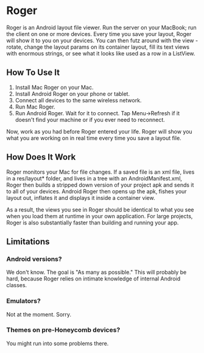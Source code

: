 Roger
=====

Roger is an Android layout file viewer. Run the server on your MacBook; run the client
on one or more devices. Every time you save your layout, Roger will show it to you on 
your devices. You can then futz around with the view - rotate, change the layout params
on its container layout, fill its text views with enormous strings, or see what it looks
like used as a row in a ListView.

How To Use It
-------------

1. Install Mac Roger on your Mac.
2. Install Android Roger on your phone or tablet.
3. Connect all devices to the same wireless network.
4. Run Mac Roger.
5. Run Android Roger. Wait for it to connect. Tap Menu->Refresh if it 
   doesn't find your machine or if you ever need to reconnect.

Now, work as you had before Roger entered your life. Roger will show you what you 
are working on in real time every time you save a layout file.

How Does It Work
----------------

Roger monitors your Mac for file changes. If a saved file is an xml file, lives in a res/layout*
folder, and lives in a tree with an AndroidManifest.xml, Roger then builds a stripped down
version of your project apk and sends it to all of your devices. Android Roger then opens up 
the apk, fishes your layout out, inflates it and displays it inside a container view.

As a result, the views you see in Roger should be identical to what you see when you load them at runtime
in your own application. For large projects, Roger is also substantially faster than building
and running your app.

Limitations
-----------

### Android versions?

We don't know. The goal is "As many as possible." This will probably be hard, because Roger
relies on intimate knowledge of internal Android classes.

### Emulators?

Not at the moment. Sorry.

### Themes on pre-Honeycomb devices?

You might run into some problems there.